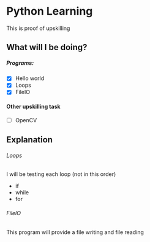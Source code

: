 # Python Learning
This is proof of upskilling

## What will I be doing?
##### Programs:
- [x] Hello world 
- [x] Loops
- [x] FileIO

#### Other upskilling task
- [ ] OpenCV

## Explanation
###### Loops
I will be testing each loop (not in this order)
- if
- while
- for

###### FileIO
This program will provide a file writing and file reading
